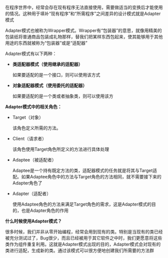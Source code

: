 在程序世界中，经常会存在现有程序无法直接使用，需要做适当的变换后才能使用的情况。这种用于填补“现有程序”和“所需程序”之间差异的设计模式就是Adapter模式

Adapter模式也被称为Wrapper模式。Wrapper有“包装器”的意思，就像用精美的包装纸将普通商品包装成礼物那样，替我们把某样东西包起来，使其能够用于其他用途的东西就被称为“包装器”或是“适配器”

Adapter模式有以下两种：

- **类适配器模式（使用继承的适配器）**

  如果要适配的是一个接口，则可以使用该方式

- **对象适配器模式（使用委托的适配器）**

  如果要适配的是一个类或者抽象类，则可以使用该方

**Adapter模式中的相关角色：**

- Target（对象）

  该角色定义所需的方法。

- Client（请求者）

  该角色使用Target角色所定义的方法进行具体处理

- Adaptee（被适配者）

  Adaptee是一个持有既定方法的类，适配器模式的任务就是将其与Target适配。如果Adaptee角色中的方法与Target角色的方法相同，就不需要接下来的Adapter角色了

- Adapter（适配者）

  使用Adaptee角色的方法来满足Target角色的需求，这是Adapter模式的目的，也是Adapter角色的作用

**什么时候使用Adapter模式？**

很多时候，我们并非从零开始编程，经常会用到现有的类。特别是当现有的类已经被充分测试过了，Bug很少，而且已经被用于其它软件之中时，我们更愿意将这些类作为组件重复利用。这就是Adapter模式出现的目的，Adapter模式会对现有的类进行适配，生成新的类。通过该模式可以很方便地创建我们所需要的方法群